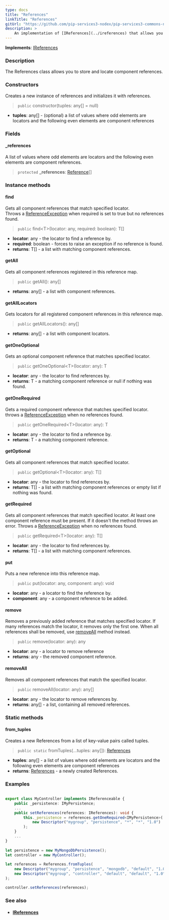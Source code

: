 ```yaml
---
type: docs
title: "References"
linkTitle: "References"
gitUrl: "https://github.com/pip-services3-nodex/pip-services3-commons-nodex"
description: >
    An implementation of [IReferences](../ireferences) that allows you to store and locate component references.
---
```


**Implements**: [IReferences](../ireferences)

### Description

The References class allows you to store and locate component references.

### Constructors
Creates a new instance of references and initializes it with references.

> `public` constructor(tuples: any[] = null)

- **tuples**: any[] - (optional) a list of values where odd elements are locators and the following even elements are component references

### Fields
<span class="hide-title-link">

#### _references
 A list of values where odd elements are locators and the following even elements are component references.
> `protected` **_references**: [Reference](../reference)[]

</span>

### Instance methods

#### find
Gets all component references that match specified locator.  
Throws a [ReferenceException](../reference_exception) when required is set to true but no references found.

> `public` find\<T\>(locator: any, required: boolean): T[]

- **locator**: any - the locator to find a reference by.
- **required**: boolean - forces to raise an exception if no reference is found.
- **returns**: T[] - a list with matching component references.

#### getAll
Gets all component references registered in this reference map.

> `public` getAll(): any[]

- **returns**: any[] - a list with component references.

#### getAllLocators
Gets locators for all registered component references in this reference map.

> `public` getAllLocators(): any[]

- **returns**: any[] - a list with component locators.

#### getOneOptional
Gets an optional component reference that matches specified locator.

> `public` getOneOptional\<T\>(locator: any): T

- **locator**: any - the locator to find references by.
- **returns**: T - a matching component reference or null if nothing was found.

#### getOneRequired
Gets a required component reference that matches specified locator.  
throws a [ReferenceException](../reference_exception) when no references found.

> `public` getOneRequired\<T\>(locator: any): T

- **locator**: any - the locator to find a reference by.	 
- **returns**: T - a matching component reference.

#### getOptional
Gets all component references that match specified locator.

> `public` getOptional\<T\>(locator: any): T[]

- **locator**: any - the locator to find references by.	 
- **returns**: T[] - a list with matching component references or empty list if nothing was found.

#### getRequired
Gets all component references that match specified locator.
At least one component reference must be present.
If it doesn't the method throws an error.
Throws a [ReferenceException](../reference_exception) when no references found.

> `public` getRequired\<T\>(locator: any): T[]

- **locator**: any - the locator to find references by.
- **returns**: T[] - a list with matching component references.

#### put
Puts a new reference into this reference map.

> `public` put(locator: any, component: any): void

- **locator**: any - a locator to find the reference by.
- **component**: any - a component reference to be added.


#### remove
Removes a previously added reference that matches specified locator.
If many references match the locator, it removes only the first one.
When all references shall be removed, use [removeAll](#removeall) method instead.

> `public` remove(locator: any): any

- **locator**: any - a locator to remove reference
- **returns**: any - the removed component reference.

#### removeAll
Removes all component references that match the specified locator. 

> `public` removeAll(locator: any): any[]

- **locator**: any - the locator to remove references by.
- **returns**: any[] - a list, containing all removed references.

### Static methods

#### from_tuples
Creates a new References from a list of key-value pairs called tuples.

> `public static` fromTuples(...tuples: any[]): [References](../references)

- **tuples**: any[] - a list of values where odd elements are locators and the following even elements are component references
- **returns**: [References](../references) - a newly created References.

### Examples

```typescript

export class MyController implements IReferenceable {
    public _persistence: IMyPersistence;
    ...    
    public setReferences(references: IReferences): void {
        this._persistence = references.getOneRequired<IMyPersistence>(
            new Descriptor("mygroup", "persistence", "*", "*", "1.0")
        );
    }
    ...
}
  
let persistence = new MyMongoDbPersistence();
let controller = new MyController();
  
let references = References.fromTuples(
    new Descriptor("mygroup", "persistence", "mongodb", "default", "1.0"), persistence,
    new Descriptor("mygroup", "controller", "default", "default", "1.0"), controller
);

controller.setReferences(references);

```

### See also
- #### [IReferences](../ireferences)
